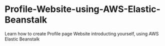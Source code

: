 # Profile-Website-using-AWS-Elastic-Beanstalk
Learn how to create Profile page Website introducting yourself, using AWS Elastic Beanstalk
